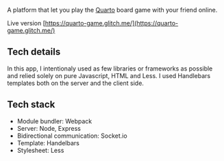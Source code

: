 A platform that let you play the [Quarto](https://en.wikipedia.org/wiki/Quarto_(board_game)) board game with your friend online.

Live version [https://quarto-game.glitch.me/](https://quarto-game.glitch.me/)

## Tech details
In this app, I intentionaly used as few libraries or frameworks as possible and relied solely on pure Javascript, HTML and Less. 
I used Handlebars templates both on the server and the client side.

## Tech stack
* Module bundler: Webpack
* Server: Node, Express
* Bidirectional communication: Socket.io
* Template: Handelbars
* Stylesheet: Less